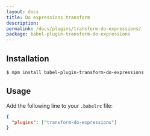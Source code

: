 ```yaml
---
layout: docs
title: Do expressions transform
description:
permalink: /docs/plugins/transform-do-expressions/
package: babel-plugin-transform-do-expressions
---
```


## Installation

```sh
$ npm install babel-plugin-transform-do-expressions
```

## Usage

Add the following line to your `.babelrc` file:

```json
{
  "plugins": ["transform-do-expressions"]
}
```
